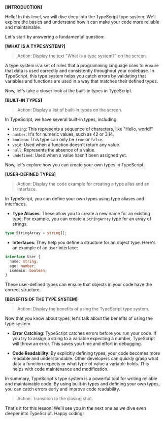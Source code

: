 **[INTRODUCTION]**

Hello! In this level, we will dive deep into the TypeScript type system. We'll explore the basics and understand how it can make your code more reliable and maintainable.

Let's start by answering a fundamental question:

**[WHAT IS A TYPE SYSTEM?]**

> Action: Display the text "What is a type system?" on the screen.

A type system is a set of rules that a programming language uses to ensure that data is used correctly and consistently throughout your codebase. In TypeScript, this type system helps you catch errors by validating that variables and functions are used in a way that matches their defined types.

Now, let's take a closer look at the built-in types in TypeScript.

**[BUILT-IN TYPES]**

> Action: Display a list of built-in types on the screen.

In TypeScript, we have several built-in types, including:

- `string`: This represents a sequence of characters, like "Hello, world!"
- `number`: It's for numeric values, such as 42 or 3.14.
- `boolean`: This type can only be `true` or `false`.
- `void`: Used when a function doesn't return any value.
- `null`: Represents the absence of a value.
- `undefined`: Used when a value hasn't been assigned yet.

Now, let's explore how you can create your own types in TypeScript.

**[USER-DEFINED TYPES]**

> Action: Display the code example for creating a type alias and an interface.

In TypeScript, you can define your own types using type aliases and interfaces.

- **Type Aliases**: These allow you to create a new name for an existing type. For example, you can create a `StringArray` type for an array of strings.

```typescript
type StringArray = string[];
```

- **Interfaces**: They help you define a structure for an object type. Here's an example of an `User` interface:

```typescript
interface User {
  name: string;
  age: number;
  isAdmin: boolean;
}
```

These user-defined types can ensure that objects in your code have the correct structure.

**[BENEFITS OF THE TYPE SYSTEM]**

> Action: Display the benefits of using the TypeScript type system.

Now that you know about types, let's talk about the benefits of using the type system.

- **Error Catching**: TypeScript catches errors before you run your code. If you try to assign a string to a variable expecting a number, TypeScript will throw an error. This saves you time and effort in debugging.

- **Code Readability**: By explicitly defining types, your code becomes more readable and understandable. Other developers can quickly grasp what data a function expects or what type of value a variable holds. This helps with code maintenance and modification.

In summary, TypeScript's type system is a powerful tool for writing reliable and maintainable code. By using built-in types and defining your own types, you can catch errors early and improve code readability.

> Action: Transition to the closing shot.

That's it for this lesson! We'll see you in the next one as we dive even deeper into TypeScript. Happy coding!
